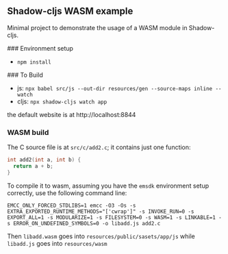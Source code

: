 ## Shadow-cljs WASM example

Minimal project to demonstrate the usage of a WASM module in Shadow-cljs.

### Environment setup
- `npm install`

### To Build
- js: `npx babel src/js --out-dir resources/gen --source-maps inline --watch`
- cljs: `npx shadow-cljs watch app`

the default website is at http://localhost:8844

### WASM build

The C source file is at `src/c/add2.c`; it contains just one function:

```c
int add2(int a, int b) {
  return a + b;
}
```

To compile it to wasm, assuming you have the `emsdk` environment setup correctly, use the following command line:

`EMCC_ONLY_FORCED_STDLIBS=1 emcc -O3 -Os -s EXTRA_EXPORTED_RUNTIME_METHODS="['cwrap']" -s INVOKE_RUN=0 -s EXPORT_ALL=1 -s MODULARIZE=1 -s FILESYSTEM=0 -s WASM=1 -s LINKABLE=1 -s ERROR_ON_UNDEFINED_SYMBOLS=0 -o libadd.js add2.c`

Then `libadd.wasm` goes into `resources/public/sasets/app/js` while `libadd.js` goes into `resources/wasm`